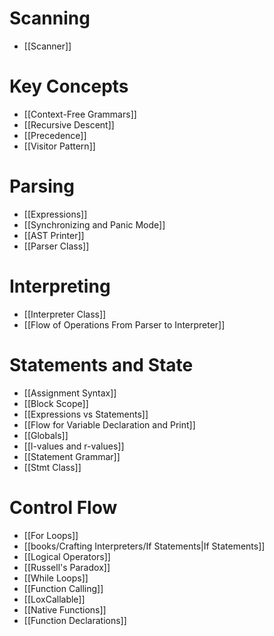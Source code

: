 # Scanning
- [[Scanner]]

# Key Concepts
- [[Context-Free Grammars]]
- [[Recursive Descent]]
- [[Precedence]]
- [[Visitor Pattern]]

# Parsing
- [[Expressions]]
- [[Synchronizing and Panic Mode]]
- [[AST Printer]]
- [[Parser Class]]

# Interpreting
- [[Interpreter Class]]
- [[Flow of Operations From Parser to Interpreter]]

# Statements and State
- [[Assignment Syntax]]
- [[Block Scope]]
- [[Expressions vs Statements]]
- [[Flow for Variable Declaration and Print]]
- [[Globals]]
- [[l-values and r-values]]
- [[Statement Grammar]]
- [[Stmt Class]]

# Control Flow
- [[For Loops]]
- [[books/Crafting Interpreters/If Statements|If Statements]]
- [[Logical Operators]]
- [[Russell's Paradox]]
- [[While Loops]]
- [[Function Calling]]
- [[LoxCallable]]
- [[Native Functions]]
- [[Function Declarations]]

